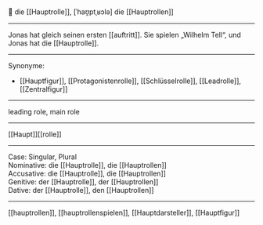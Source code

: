 🔴 die [[Hauptrolle]], [ˈhaʊ̯ptˌʁɔlə]
die [[Hauptrollen]]

---
Jonas hat gleich seinen ersten [[auftritt]]. Sie spielen „Wilhelm Tell“, und Jonas hat die [[Hauptrolle]].


---
Synonyme:
- [[Hauptfigur]], [[Protagonistenrolle]], [[Schlüsselrolle]], [[Leadrolle]], [[Zentralfigur]]

---
leading role, main role

---
[[Haupt]][[rolle]]

---
Case: Singular, Plural  
Nominative: die [[Hauptrolle]], die [[Hauptrollen]]  
Accusative: die [[Hauptrolle]], die [[Hauptrollen]]  
Genitive: der [[Hauptrolle]], der [[Hauptrollen]]  
Dative: der [[Hauptrolle]], den [[Hauptrollen]]  

---
[[hauptrollen]], [[hauptrollenspielen]], [[Hauptdarsteller]], [[Hauptfigur]]